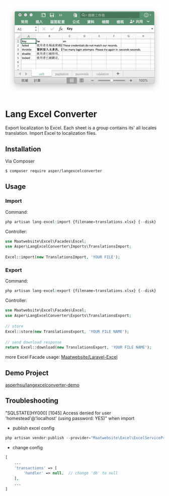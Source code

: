 ![](screenshot.png)

# Lang Excel Converter

Export localization to Excel. Each sheet is a group contains its' all locales translation.
Import Excel to localization files.

## Installation

Via Composer

``` bash
$ composer require asper/langexcelconverter
```

## Usage

### Import
Command:
```php
php artisan lang-excel:import {filename=translations.xlsx} {--disk}
```

Controller:
```php
use Maatwebsite\Excel\Facades\Excel;
use Asper\LangExcelConverter\Imports\TranslationsImport;

Excel::import(new TranslationsImport, 'YOUR FILE');
```

### Export
Command:
```php
php artisan lang-excel:export {filename=translations.xlsx} {--disk}
```

Controller:
```php
use Maatwebsite\Excel\Facades\Excel;
use Asper\LangExcelConverter\Exports\TranslationsExport;

// store
Excel::store(new TranslationsExport, 'YOUR FILE NAME');

// send download response
return Excel::download(new TranslationsExport, 'YOUR FILE NAME');
```

more Excel Facade usage: [Maatwebsite/Laravel-Excel](https://laravel-excel.com/)

## Demo Project
[asperhsu/langexcelconverter-demo](https://github.com/asperhsu/langexcelconverter-demo)

## Troubleshooting
"SQLSTATE[HY000] [1045] Access denied for user 'homestead'@'localhost' (using password: YES)" when import

- publish excel config
```php
php artisan vendor:publish --provider="Maatwebsite\Excel\ExcelServiceProvider"
```
- change config
```php
[
    ...
    'transactions' => [
        'handler' => null,  // change 'db' to null
    ],
    ...
]
```
